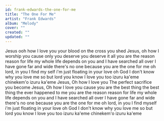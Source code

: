 ```yaml
---
id: frank-edwards-the-one-for-me
title: "The One For Me"
artist: "Frank Edwards"
album: "Melody"
cover: ""
created: ""
updated: ""
---
```


Jesus ooh how I love you
your blood on the cross you shed
Jesus, oh how I worship you
cause only you deserve
you deserve it all
you are the reason
reason for life
my whole life depends on you
and I have searched all over
I have gone far and wide
there's no one
because you are the one for me
oh lord, in you I find my self
i'm just floating in your love oh God
I don't know why you love me so
but lord you know I love you too
izuru ka'eme chinekem'o izuru ka'eme
Jesus, Oh how I love you
The perfect sacrifice you become
Jesus, Oh how I love you
cause you are the best thing the best thing the ever happened to me
you are the reason
reason for life
my whole life depends on you
and I have searched all over
I have gone far and wide
there's no one
because you are the one for me
oh lord, in you I find myself
i'm just floating in your love oh God
I don't know why you love me so
but lord you know I love you too
izuru ka'eme chinekem'o izuru ka'eme